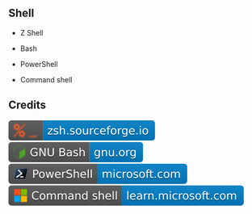Shell
-----

- Z Shell

- Bash

- PowerShell

- Command shell

Credits
-------
[![image](
Credits/zsh.sourceforge.io.svg)](https://zsh.sourceforge.io/)  
[![image](
Credits/GNU-Bash-gnu.org.svg)](https://gnu.org/software/bash/)  
[![image](
Credits/PowerShell-microsoft.com.svg)](https://microsoft.com/powershell/)  
[![image](
Credits/Command-shell-learn.microsoft.com.svg)](https://learn.microsoft.com/windows-server/administration/windows-commands/windows-commands/)
